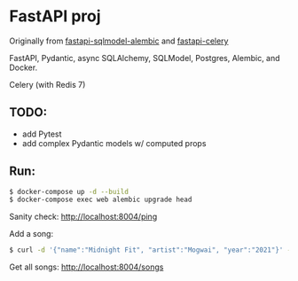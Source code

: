 # FastAPI proj

Originally from [fastapi-sqlmodel-alembic](https://github.com/testdrivenio/fastapi-sqlmodel-alembic) and [fastapi-celery](https://github.com/testdrivenio/fastapi-celery)

FastAPI, Pydantic, async SQLAlchemy, SQLModel, Postgres, Alembic, and Docker.

Celery (with Redis 7)

## TODO:

- add Pytest
- add complex Pydantic models w/ computed props

## Run:

```sh
$ docker-compose up -d --build
$ docker-compose exec web alembic upgrade head
```

Sanity check: [http://localhost:8004/ping](http://localhost:8004/ping)

Add a song:

```sh
$ curl -d '{"name":"Midnight Fit", "artist":"Mogwai", "year":"2021"}' -H "Content-Type: application/json" -X POST http://localhost:8004/songs
```

Get all songs: [http://localhost:8004/songs](http://localhost:8004/songs)
